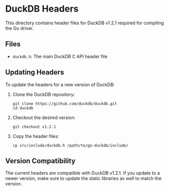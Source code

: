 # DuckDB Headers

This directory contains header files for DuckDB v1.2.1 required for compiling the Go driver.

## Files

- `duckdb.h`: The main DuckDB C API header file

## Updating Headers

To update the headers for a new version of DuckDB:

1. Clone the DuckDB repository:
   ```
   git clone https://github.com/duckdb/duckdb.git
   cd duckdb
   ```

2. Checkout the desired version:
   ```
   git checkout v1.2.1
   ```

3. Copy the header files:
   ```
   cp src/include/duckdb.h /path/to/go-duckdb/include/
   ```

## Version Compatibility

The current headers are compatible with DuckDB v1.2.1. If you update to a newer version, make sure to update the static libraries as well to match the version.